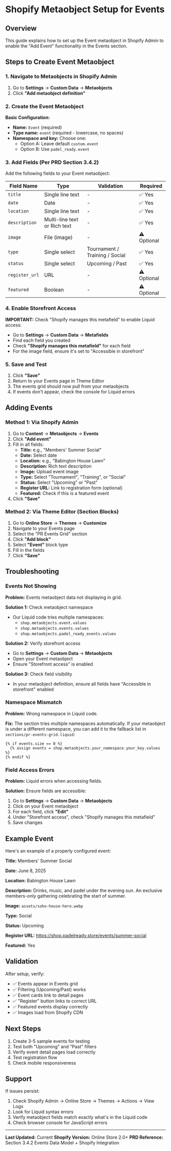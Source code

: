 # Shopify Metaobject Setup for Events

## Overview
This guide explains how to set up the Event metaobject in Shopify Admin to enable the "Add Event" functionality in the Events section.

## Steps to Create Event Metaobject

### 1. Navigate to Metaobjects in Shopify Admin
1. Go to **Settings** → **Custom Data** → **Metaobjects**
2. Click **"Add metaobject definition"**

### 2. Create the Event Metaobject

**Basic Configuration:**
- **Name:** `Event` (required)
- **Type name:** `event` (required - lowercase, no spaces)
- **Namespace and key:** Choose one:
  - Option A: Leave default `custom.event`
  - Option B: Use `padel_ready.event`

### 3. Add Fields (Per PRD Section 3.4.2)

Add the following fields to your Event metaobject:

| Field Name | Type | Validation | Required |
|------------|------|------------|----------|
| `title` | Single line text | - | ✅ Yes |
| `date` | Date | - | ✅ Yes |
| `location` | Single line text | - | ✅ Yes |
| `description` | Multi-line text or Rich text | - | ✅ Yes |
| `image` | File (image) | - | ⚠️ Optional |
| `type` | Single select | Tournament / Training / Social | ✅ Yes |
| `status` | Single select | Upcoming / Past | ✅ Yes |
| `register_url` | URL | - | ⚠️ Optional |
| `featured` | Boolean | - | ⚠️ Optional |

### 4. Enable Storefront Access

**IMPORTANT:** Check "Shopify manages this metafield" to enable Liquid access:
- Go to **Settings** → **Custom Data** → **Metafields**
- Find each field you created
- Check **"Shopify manages this metafield"** for each field
- For the image field, ensure it's set to "Accessible in storefront"

### 5. Save and Test

1. Click **"Save"**
2. Return to your Events page in Theme Editor
3. The events grid should now pull from your metaobjects
4. If events don't appear, check the console for Liquid errors

## Adding Events

### Method 1: Via Shopify Admin
1. Go to **Content** → **Metaobjects** → **Events**
2. Click **"Add event"**
3. Fill in all fields:
   - **Title:** e.g., "Members' Summer Social"
   - **Date:** Select date
   - **Location:** e.g., "Babington House Lawn"
   - **Description:** Rich text description
   - **Image:** Upload event image
   - **Type:** Select "Tournament", "Training", or "Social"
   - **Status:** Select "Upcoming" or "Past"
   - **Register URL:** Link to registration form (optional)
   - **Featured:** Check if this is a featured event
4. Click **"Save"**

### Method 2: Via Theme Editor (Section Blocks)
1. Go to **Online Store** → **Themes** → **Customize**
2. Navigate to your Events page
3. Select the "PR Events Grid" section
4. Click **"Add block"**
5. Select **"Event"** block type
6. Fill in the fields
7. Click **"Save"**

## Troubleshooting

### Events Not Showing

**Problem:** Events metaobject data not displaying in grid.

**Solution 1:** Check metaobject namespace
- Our Liquid code tries multiple namespaces:
  - `shop.metaobjects.event.values`
  - `shop.metaobjects.events.values`
  - `shop.metaobjects.padel_ready_events.values`

**Solution 2:** Verify storefront access
- Go to **Settings** → **Custom Data** → **Metaobjects**
- Open your Event metaobject
- Ensure "Storefront access" is enabled

**Solution 3:** Check field visibility
- In your metaobject definition, ensure all fields have "Accessible in storefront" enabled

### Namespace Mismatch

**Problem:** Wrong namespace in Liquid code.

**Fix:** The section tries multiple namespaces automatically. If your metaobject is under a different namespace, you can add it to the fallback list in `sections/pr-events-grid.liquid`:

```liquid
{% if events.size == 0 %}
  {% assign events = shop.metaobjects.your_namespace.your_key.values %}
{% endif %}
```

### Field Access Errors

**Problem:** Liquid errors when accessing fields.

**Solution:** Ensure fields are accessible:
1. Go to **Settings** → **Custom Data** → **Metaobjects**
2. Click on your Event metaobject
3. For each field, click **"Edit"**
4. Under "Storefront access", check "Shopify manages this metafield"
5. Save changes

## Example Event

Here's an example of a properly configured event:

**Title:** Members' Summer Social

**Date:** June 8, 2025

**Location:** Babington House Lawn

**Description:**
Drinks, music, and padel under the evening sun. An exclusive members-only gathering celebrating the start of summer.

**Image:** `assets/soho-house-hero.webp`

**Type:** Social

**Status:** Upcoming

**Register URL:** https://shop.padelready.store/events/summer-social

**Featured:** Yes

## Validation

After setup, verify:
- ✅ Events appear in Events grid
- ✅ Filtering (Upcoming/Past) works
- ✅ Event cards link to detail pages
- ✅ "Register" button links to correct URL
- ✅ Featured events display correctly
- ✅ Images load from Shopify CDN

## Next Steps

1. Create 3-5 sample events for testing
2. Test both "Upcoming" and "Past" filters
3. Verify event detail pages load correctly
4. Test registration flow
5. Check mobile responsiveness

## Support

If issues persist:
1. Check Shopify Admin → Online Store → Themes → Actions → View Logs
2. Look for Liquid syntax errors
3. Verify metaobject fields match exactly what's in the Liquid code
4. Check browser console for JavaScript errors

---

**Last Updated:** Current
**Shopify Version:** Online Store 2.0+
**PRD Reference:** Section 3.4.2 Events Data Model + Shopify Integration
